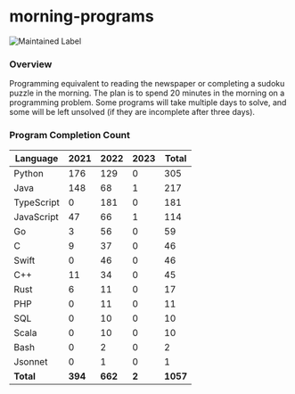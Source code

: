 # morning-programs

![Maintained Label](https://img.shields.io/badge/Maintained-Partially-yellow?style=for-the-badge)

### Overview

Programming equivalent to reading the newspaper or completing a sudoku puzzle in the morning.  The plan is to spend 20 
minutes in the morning on a programming problem.  Some programs will take multiple days to solve, and some will be left 
unsolved (if they are incomplete after three days).

### Program Completion Count

| Language   | 2021    | 2022    | 2023  | Total    |
|------------|---------|---------|-------|----------|
| Python     | 176     | 129     | 0     | 305      |
| Java       | 148     | 68      | 1     | 217      |
| TypeScript | 0       | 181     | 0     | 181      |
| JavaScript | 47      | 66      | 1     | 114      |
| Go         | 3       | 56      | 0     | 59       |
| C          | 9       | 37      | 0     | 46       |
| Swift      | 0       | 46      | 0     | 46       |
| C++        | 11      | 34      | 0     | 45       |
| Rust       | 6       | 11      | 0     | 17       |
| PHP        | 0       | 11      | 0     | 11       |
| SQL        | 0       | 10      | 0     | 10       |
| Scala      | 0       | 10      | 0     | 10       |
| Bash       | 0       | 2       | 0     | 2        |
| Jsonnet    | 0       | 1       | 0     | 1        |
| **Total**  | **394** | **662** | **2** | **1057** |
